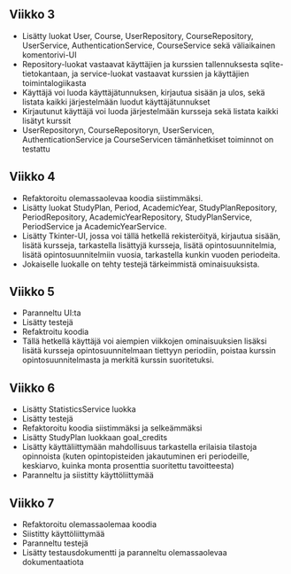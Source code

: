 ## Viikko 3

- Lisätty luokat User, Course, UserRepository, CourseRepository, UserService, AuthenticationService, CourseService sekä väliaikainen komentorivi-UI
- Repository-luokat vastaavat käyttäjien ja kurssien tallennuksesta sqlite-tietokantaan, ja service-luokat vastaavat kurssien ja käyttäjien toimintalogiikasta
- Käyttäjä voi luoda käyttäjätunnuksen, kirjautua sisään ja ulos, sekä listata kaikki järjestelmään luodut käyttäjätunnukset
- Kirjautunut käyttäjä voi luoda järjestelmään kursseja sekä listata kaikki lisätyt kurssit
- UserRepositoryn, CourseRepositoryn, UserServicen, AuthenticationService ja CourseServicen tämänhetkiset toiminnot on testattu

## Viikko 4

- Refaktoroitu olemassaolevaa koodia siistimmäksi.
- Lisätty luokat StudyPlan, Period, AcademicYear, StudyPlanRepository, PeriodRepository, AcademicYearRepository, StudyPlanService, PeriodService ja AcademicYearService.
- Lisätty Tkinter-UI, jossa voi tällä hetkellä rekisteröityä, kirjautua sisään, lisätä kursseja, tarkastella lisättyjä kursseja, lisätä opintosuunnitelmia, lisätä opintosuunnitelmiin vuosia, tarkastella kunkin vuoden periodeita.
- Jokaiselle luokalle on tehty testejä tärkeimmistä ominaisuuksista.

## Viikko 5

- Paranneltu UI:ta
- Lisätty testejä
- Refaktroitu koodia
- Tällä hetkellä käyttäjä voi aiempien viikkojen ominaisuuksien lisäksi lisätä kursseja opintosuunnitelmaan tiettyyn periodiin, poistaa kurssin opintosuunnitelmasta ja merkitä kurssin suoritetuksi.

## Viikko 6

- Lisätty StatisticsService luokka
- Lisätty testejä
- Refaktoroitu koodia siistimmäksi ja selkeämmäksi
- Lisätty StudyPlan luokkaan goal_credits
- Lisätty käyttäliittymään mahdollisuus tarkastella erilaisia tilastoja opinnoista (kuten opintopisteiden jakautuminen eri periodeille, keskiarvo, kuinka monta prosenttia suoritettu tavoitteesta)
- Paranneltu ja siistitty käyttöliittymää

## Viikko 7

- Refaktoroitu olemassaolemaa koodia
- Siistitty käyttöliittymää
- Paranneltu testejä
- Lisätty testausdokumentti ja paranneltu olemassaolevaa dokumentaatiota
